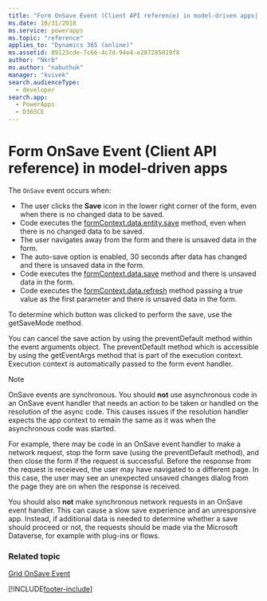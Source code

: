```yaml
---
title: "Form OnSave Event (Client API reference) in model-driven apps| MicrosoftDocs"
ms.date: 10/31/2018
ms.service: powerapps
ms.topic: "reference"
applies_to: "Dynamics 365 (online)"
ms.assetid: 89123cde-7c66-4c7d-94e4-e287285019f8
author: "Nkrb"
ms.author: "nabuthuk"
manager: "kvivek"
search.audienceType: 
  - developer
search.app: 
  - PowerApps
  - D365CE
---
```

# Form OnSave Event (Client API reference) in model-driven apps



The `OnSave` event occurs when:
- The user clicks the **Save** icon in the lower right corner of the form, even when there is no changed data to be saved.
- Code executes the [formContext.data.entity.save](../formContext-data-entity/save.md) method, even when there is no changed data to be saved.
- The user navigates away from the form and there is unsaved data in the form.
- The auto-save option is enabled, 30 seconds after data has changed and there is unsaved data in the form.
- Code executes the [formContext.data.save](../formContext-data/save.md) method and there is unsaved data in the form.
- Code executes the [formContext.data.refresh](../formContext-data/refresh.md) method passing a true value as the first parameter and there is unsaved data in the form.

To determine which button was clicked to perform the save, use the getSaveMode method.

You can cancel the save action by using the preventDefault method within the event arguments object. The preventDefault method which is accessible by using the getEventArgs method that is part of the execution context. Execution context is automatically passed to the form event handler.

> [!NOTE]
> OnSave events are synchronous. You should **not** use asynchronous code in an OnSave event handler that needs an action to be taken or handled on the resolution of the async code. This causes issues if the resolution handler expects the app context to remain the same as it was when the asynchronous code was started.
> 
> For example, there may be code in an OnSave event handler to make a network request, stop the form save (using the preventDefault method), and then close the form if the request is successful. Before the response from the request is receieved, the user may have navigated to a different page. In this case, the user may see an unexpected unsaved changes dialog from the page they are on when the response is received.
>
> You should also **not** make synchronous network requests in an OnSave event handler. This can cause a slow save experience and an unresponsive app. Instead, if additional data is needed to determine whether a save should proceed or not, the requests should be made via the Microsoft Dataverse, for example with plug-ins or flows.

### Related topic
[Grid OnSave Event](grid-onsave.md)  


[!INCLUDE[footer-include](../../../../../includes/footer-banner.md)]